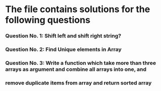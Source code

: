 # The file contains solutions for the following questions

### Question No. 1: Shift left and shift right string?
### Question No. 2: Find Unique elements in Array
### Question No. 3: Write a function which take more than three arrays as argument and combine all arrays into one, and 
### remove duplicate items from array and return sorted array
